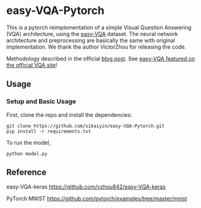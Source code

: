 # easy-VQA-Pytorch

This is a pytorch reimplementation of a simple Visual Question Answering (VQA) architecture, using the [easy-VQA](https://github.com/vzhou842/easy-VQA) dataset. The neural network architecture and preprocessing are basically the same with original implementation. We thank the author VictorZhou for releasing the code.

Methodology described in the official [blog post](https://victorzhou.com/blog/easy-vqa/). See [easy-VQA featured on the official VQA site](https://visualqa.org/external.html)!

## Usage

### Setup and Basic Usage

First, clone the repo and install the dependencies:

```shell
git clone https://github.com/sikaiyin/easy-VQA-Pytorch.git
pip install -r requirements.txt
```

To run the model,

```shell
python model.py
```

## Reference
easy-VQA-keras https://github.com/vzhou842/easy-VQA-keras

PyTorch MNIST https://github.com/pytorch/examples/tree/master/mnist
